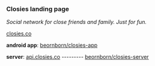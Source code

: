 ### Closies landing page

*Social network for close friends and family. Just for fun.*

[closies.co](http://www.closies.co)

**android app**: [beornborn/closies-app](https://github.com/beornborn/closies-app)

**server**: [api.closies.co](http://api.closies.co/api/v1/dev/check) --------- [beornborn/closies-server](https://github.com/beornborn/closies-server)

